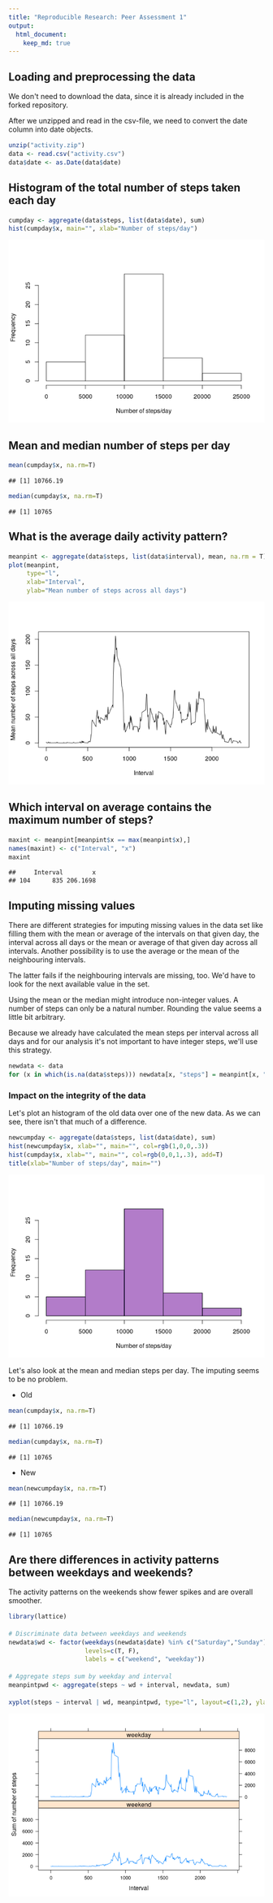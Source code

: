 ```yaml
---
title: "Reproducible Research: Peer Assessment 1"
output: 
  html_document:
    keep_md: true
---
```


## Loading and preprocessing the data

We don't need to download the data, since it is already included in the forked
repository.

After we unzipped and read in the csv-file, we need to convert the date column
into date objects.


```r
unzip("activity.zip")
data <- read.csv("activity.csv")
data$date <- as.Date(data$date)
```

## Histogram of the total number of steps taken each day


```r
cumpday <- aggregate(data$steps, list(data$date), sum)
hist(cumpday$x, main="", xlab="Number of steps/day")
```

![](PA1_template_files/figure-html/unnamed-chunk-2-1.png)<!-- -->

## Mean and median number of steps per day


```r
mean(cumpday$x, na.rm=T)
```

```
## [1] 10766.19
```

```r
median(cumpday$x, na.rm=T)
```

```
## [1] 10765
```

## What is the average daily activity pattern?

```r
meanpint <- aggregate(data$steps, list(data$interval), mean, na.rm = T)
plot(meanpint,
     type="l",
     xlab="Interval",
     ylab="Mean number of steps across all days")
```

![](PA1_template_files/figure-html/unnamed-chunk-4-1.png)<!-- -->

## Which interval on average contains the maximum number of steps?


```r
maxint <- meanpint[meanpint$x == max(meanpint$x),]
names(maxint) <- c("Interval", "x")
maxint
```

```
##     Interval        x
## 104      835 206.1698
```

## Imputing missing values

There are different strategies for imputing missing values in the data set like
filling them with the mean or average of the intervals on that given day, the
interval across all days or the mean or average of that given day across all
intervals. Another possibility is to use the average or the mean of the
neighbouring intervals.

The latter fails if the neighbouring intervals are missing, too. We'd have to
look for the next available value in the set.

Using the mean or the median might introduce non-integer values. A number of
steps can only be a natural number. Rounding the value seems a little bit
arbitrary.

Because we already have calculated the mean steps per interval across all days
and for our analysis it's not important to have integer steps, we'll use this
strategy.


```r
newdata <- data
for (x in which(is.na(data$steps))) newdata[x, "steps"] = meanpint[x, "x"]
```

### Impact on the integrity of the data

Let's plot an histogram of the old data over one of the new data. As we can see,
there isn't that much of a difference.


```r
newcumpday <- aggregate(data$steps, list(data$date), sum)
hist(newcumpday$x, xlab="", main="", col=rgb(1,0,0,.3))
hist(cumpday$x, xlab="", main="", col=rgb(0,0,1,.3), add=T)
title(xlab="Number of steps/day", main="")
```

![](PA1_template_files/figure-html/unnamed-chunk-7-1.png)<!-- -->

Let's also look at the mean and median steps per day. The imputing seems to be
no problem.

* Old

```r
mean(cumpday$x, na.rm=T)
```

```
## [1] 10766.19
```

```r
median(cumpday$x, na.rm=T)
```

```
## [1] 10765
```

* New

```r
mean(newcumpday$x, na.rm=T)
```

```
## [1] 10766.19
```

```r
median(newcumpday$x, na.rm=T)
```

```
## [1] 10765
```

## Are there differences in activity patterns between weekdays and weekends?

The activity patterns on the weekends show fewer spikes and are overall
smoother.


```r
library(lattice)

# Discriminate data between weekdays and weekends
newdata$wd <- factor(weekdays(newdata$date) %in% c("Saturday","Sunday"),
                     levels=c(T, F),
                     labels = c("weekend", "weekday"))

# Aggregate steps sum by weekday and interval
meanpintpwd <- aggregate(steps ~ wd + interval, newdata, sum)

xyplot(steps ~ interval | wd, meanpintpwd, type="l", layout=c(1,2), ylab="Sum of number of steps")
```

![](PA1_template_files/figure-html/unnamed-chunk-10-1.png)<!-- -->
